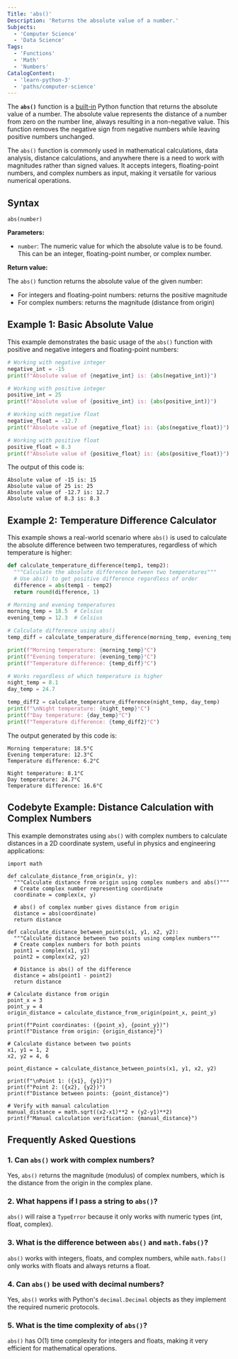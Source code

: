```yaml
---
Title: 'abs()'
Description: 'Returns the absolute value of a number.'
Subjects:
  - 'Computer Science'
  - 'Data Science'
Tags:
  - 'Functions'
  - 'Math'
  - 'Numbers'
CatalogContent:
  - 'learn-python-3'
  - 'paths/computer-science'
---
```


The **`abs()`** function is a [built-in](https://www.codecademy.com/resources/docs/python/built-in-functions) Python function that returns the absolute value of a number. The absolute value represents the distance of a number from zero on the number line, always resulting in a non-negative value. This function removes the negative sign from negative numbers while leaving positive numbers unchanged.

The `abs()` function is commonly used in mathematical calculations, data analysis, distance calculations, and anywhere there is a need to work with magnitudes rather than signed values. It accepts integers, floating-point numbers, and complex numbers as input, making it versatile for various numerical operations.

## Syntax

```pseudo
abs(number)
```

**Parameters:**

- `number`: The numeric value for which the absolute value is to be found. This can be an integer, floating-point number, or complex number.

**Return value:**

The `abs()` function returns the absolute value of the given number:

- For integers and floating-point numbers: returns the positive magnitude
- For complex numbers: returns the magnitude (distance from origin)

## Example 1: Basic Absolute Value

This example demonstrates the basic usage of the `abs()` function with positive and negative integers and floating-point numbers:

```py
# Working with negative integer
negative_int = -15
print(f"Absolute value of {negative_int} is: {abs(negative_int)}")

# Working with positive integer
positive_int = 25
print(f"Absolute value of {positive_int} is: {abs(positive_int)}")

# Working with negative float
negative_float = -12.7
print(f"Absolute value of {negative_float} is: {abs(negative_float)}")

# Working with positive float
positive_float = 8.3
print(f"Absolute value of {positive_float} is: {abs(positive_float)}")
```

The output of this code is:

```shell
Absolute value of -15 is: 15
Absolute value of 25 is: 25
Absolute value of -12.7 is: 12.7
Absolute value of 8.3 is: 8.3
```

## Example 2: Temperature Difference Calculator

This example shows a real-world scenario where `abs()` is used to calculate the absolute difference between two temperatures, regardless of which temperature is higher:

```py
def calculate_temperature_difference(temp1, temp2):
  """Calculate the absolute difference between two temperatures"""
  # Use abs() to get positive difference regardless of order
  difference = abs(temp1 - temp2)
  return round(difference, 1)

# Morning and evening temperatures
morning_temp = 18.5  # Celsius
evening_temp = 12.3  # Celsius

# Calculate difference using abs()
temp_diff = calculate_temperature_difference(morning_temp, evening_temp)

print(f"Morning temperature: {morning_temp}°C")
print(f"Evening temperature: {evening_temp}°C")
print(f"Temperature difference: {temp_diff}°C")

# Works regardless of which temperature is higher
night_temp = 8.1
day_temp = 24.7

temp_diff2 = calculate_temperature_difference(night_temp, day_temp)
print(f"\nNight temperature: {night_temp}°C")
print(f"Day temperature: {day_temp}°C")
print(f"Temperature difference: {temp_diff2}°C")
```

The output generated by this code is:

```shell
Morning temperature: 18.5°C
Evening temperature: 12.3°C
Temperature difference: 6.2°C

Night temperature: 8.1°C
Day temperature: 24.7°C
Temperature difference: 16.6°C
```

## Codebyte Example: Distance Calculation with Complex Numbers

This example demonstrates using `abs()` with complex numbers to calculate distances in a 2D coordinate system, useful in physics and engineering applications:

```codebyte/python
import math

def calculate_distance_from_origin(x, y):
  """Calculate distance from origin using complex numbers and abs()"""
  # Create complex number representing coordinate
  coordinate = complex(x, y)

  # abs() of complex number gives distance from origin
  distance = abs(coordinate)
  return distance

def calculate_distance_between_points(x1, y1, x2, y2):
  """Calculate distance between two points using complex numbers"""
  # Create complex numbers for both points
  point1 = complex(x1, y1)
  point2 = complex(x2, y2)

  # Distance is abs() of the difference
  distance = abs(point1 - point2)
  return distance

# Calculate distance from origin
point_x = 3
point_y = 4
origin_distance = calculate_distance_from_origin(point_x, point_y)

print(f"Point coordinates: ({point_x}, {point_y})")
print(f"Distance from origin: {origin_distance}")

# Calculate distance between two points
x1, y1 = 1, 2
x2, y2 = 4, 6

point_distance = calculate_distance_between_points(x1, y1, x2, y2)

print(f"\nPoint 1: ({x1}, {y1})")
print(f"Point 2: ({x2}, {y2})")
print(f"Distance between points: {point_distance}")

# Verify with manual calculation
manual_distance = math.sqrt((x2-x1)**2 + (y2-y1)**2)
print(f"Manual calculation verification: {manual_distance}")
```

## Frequently Asked Questions

### 1. Can `abs()` work with complex numbers?

Yes, `abs()` returns the magnitude (modulus) of complex numbers, which is the distance from the origin in the complex plane.

### 2. What happens if I pass a string to `abs()`?

`abs()` will raise a `TypeError` because it only works with numeric types (int, float, complex).

### 3. What is the difference between `abs()` and `math.fabs()`?

`abs()` works with integers, floats, and complex numbers, while `math.fabs()` only works with floats and always returns a float.

### 4. Can `abs()` be used with decimal numbers?

Yes, `abs()` works with Python's `decimal.Decimal` objects as they implement the required numeric protocols.

### 5. What is the time complexity of `abs()`?

`abs()` has O(1) time complexity for integers and floats, making it very efficient for mathematical operations.
